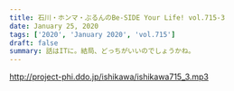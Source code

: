 ```yaml
---
title: 石川・ホンマ・ぶるんのBe-SIDE Your Life! vol.715-3
date: January 25, 2020
tags: ['2020', 'January 2020', 'vol.715']
draft: false
summary: 話はITに。結局、どっちがいいのでしょうかね。
---
```


http://project-phi.ddo.jp/ishikawa/ishikawa715_3.mp3